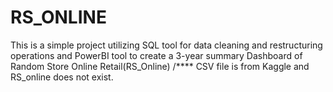 # RS_ONLINE
This is a simple project utilizing SQL tool for data cleaning and restructuring operations and PowerBI tool to create a 3-year summary Dashboard of Random Store Online Retail(RS_Online)
/**** CSV file is from Kaggle and RS_online does not exist. 
